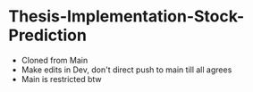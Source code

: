 # Thesis-Implementation-Stock-Prediction

- Cloned from Main
- Make edits in Dev, don't direct push to main till all agrees 
- Main is restricted btw 
